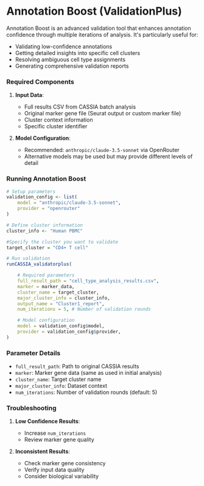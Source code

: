 # Annotation Boost (ValidationPlus)

Annotation Boost is an advanced validation tool that enhances annotation confidence through multiple iterations of analysis. It's particularly useful for:
- Validating low-confidence annotations
- Getting detailed insights into specific cell clusters
- Resolving ambiguous cell type assignments
- Generating comprehensive validation reports

### Required Components

1. **Input Data**:
   - Full results CSV from CASSIA batch analysis
   - Original marker gene file (Seurat output or custom marker file)
   - Cluster context information
   - Specific cluster identifier

2. **Model Configuration**:
   - Recommended: `anthropic/claude-3.5-sonnet` via OpenRouter
   - Alternative models may be used but may provide different levels of detail

### Running Annotation Boost

```R
# Setup parameters
validation_config <- list(
    model = "anthropic/claude-3.5-sonnet",
    provider = "openrouter"
)

# Define cluster information
cluster_info <- "Human PBMC"

#Specify the cluster you want to validate
target_cluster = "CD4+ T cell"

# Run validation
runCASSIA_validatorplus(

    # Required parameters
    full_result_path = "cell_type_analysis_results.csv",
    marker = marker_data,
    cluster_name = target_cluster,
    major_cluster_info = cluster_info,
    output_name = "Cluster1_report",
    num_iterations = 5, # Number of validation rounds

    # Model configuration
    model = validation_config$model,
    provider = validation_config$provider,
)
```

### Parameter Details

   - `full_result_path`: Path to original CASSIA results
   - `marker`: Marker gene data (same as used in initial analysis)
   - `cluster_name`: Target cluster name
   - `major_cluster_info`: Dataset context
   - `num_iterations`: Number of validation rounds (default: 5)


### Troubleshooting

1. **Low Confidence Results**:
   - Increase `num_iterations`
   - Review marker gene quality

3. **Inconsistent Results**:
   - Check marker gene consistency
   - Verify input data quality
   - Consider biological variability